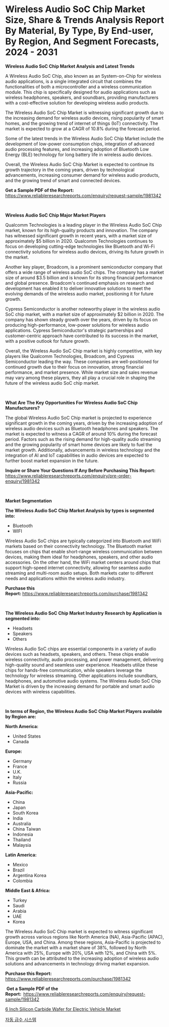 <p><h1>Wireless Audio SoC Chip Market Size, Share & Trends Analysis Report By Material, By Type, By End-user, By Region, And Segment Forecasts, 2024 - 2031</h1></p><p><strong>Wireless Audio SoC Chip Market Analysis and Latest Trends</strong></p>
<p><p>A Wireless Audio SoC Chip, also known as an System-on-Chip for wireless audio applications, is a single integrated circuit that combines the functionalities of both a microcontroller and a wireless communication module. This chip is specifically designed for audio applications such as wireless headphones, speakers, and soundbars, providing manufacturers with a cost-effective solution for developing wireless audio products.</p><p>The Wireless Audio SoC Chip Market is witnessing significant growth due to the increasing demand for wireless audio devices, rising popularity of smart homes, and the growing trend of internet of things (IoT) connectivity. The market is expected to grow at a CAGR of 10.8% during the forecast period.</p><p>Some of the latest trends in the Wireless Audio SoC Chip Market include the development of low-power consumption chips, integration of advanced audio processing features, and increasing adoption of Bluetooth Low Energy (BLE) technology for long battery life in wireless audio devices.</p><p>Overall, the Wireless Audio SoC Chip Market is expected to continue its growth trajectory in the coming years, driven by technological advancements, increasing consumer demand for wireless audio products, and the growing trend of smart and connected devices.</p></p>
<p><strong>Get a Sample PDF of the Report:&nbsp;</strong> <a href="https://www.reliableresearchreports.com/enquiry/request-sample/1981342">https://www.reliableresearchreports.com/enquiry/request-sample/1981342</a></p>
<p>&nbsp;</p>
<p><strong>Wireless Audio SoC Chip Major Market Players</strong></p>
<p><p>Qualcomm Technologies is a leading player in the Wireless Audio SoC Chip market, known for its high-quality products and innovation. The company has witnessed significant growth in recent years, with a market size of approximately $5 billion in 2020. Qualcomm Technologies continues to focus on developing cutting-edge technologies like Bluetooth and Wi-Fi connectivity solutions for wireless audio devices, driving its future growth in the market.</p><p>Another key player, Broadcom, is a prominent semiconductor company that offers a wide range of wireless audio SoC chips. The company has a market size of around $3.5 billion and is known for its strong financial performance and global presence. Broadcom's continued emphasis on research and development has enabled it to deliver innovative solutions to meet the evolving demands of the wireless audio market, positioning it for future growth.</p><p>Cypress Semiconductor is another noteworthy player in the wireless audio SoC chip market, with a market size of approximately $2 billion in 2020. The company has shown steady growth over the years, driven by its focus on producing high-performance, low-power solutions for wireless audio applications. Cypress Semiconductor's strategic partnerships and customer-centric approach have contributed to its success in the market, with a positive outlook for future growth.</p><p>Overall, the Wireless Audio SoC Chip market is highly competitive, with key players like Qualcomm Technologies, Broadcom, and Cypress Semiconductor leading the way. These companies are well-positioned for continued growth due to their focus on innovation, strong financial performance, and market presence. While market size and sales revenue may vary among these players, they all play a crucial role in shaping the future of the wireless audio SoC chip market.</p></p>
<p>&nbsp;</p>
<p><strong>What Are The Key Opportunities For Wireless Audio SoC Chip Manufacturers?</strong></p>
<p><p>The global Wireless Audio SoC Chip market is projected to experience significant growth in the coming years, driven by the increasing adoption of wireless audio devices such as Bluetooth headphones and speakers. The market is expected to witness a CAGR of around 10% during the forecast period. Factors such as the rising demand for high-quality audio streaming and the growing popularity of smart home devices are likely to fuel the market growth. Additionally, advancements in wireless technology and the integration of AI and IoT capabilities in audio devices are expected to further boost market expansion in the future.</p></p>
<p><strong>Inquire or Share Your Questions If Any Before Purchasing This Report:</strong> <a href="https://www.reliableresearchreports.com/enquiry/pre-order-enquiry/1981342">https://www.reliableresearchreports.com/enquiry/pre-order-enquiry/1981342</a></p>
<p>&nbsp;</p>
<p><strong>Market Segmentation</strong></p>
<p><strong>The Wireless Audio SoC Chip Market Analysis by types is segmented into:</strong></p>
<p><ul><li>Bluetooth</li><li>WIFI</li></ul></p>
<p><p>Wireless Audio SoC chips are typically categorized into Bluetooth and WiFi markets based on their connectivity technology. The Bluetooth market focuses on chips that enable short-range wireless communication between devices, making them ideal for headphones, speakers, and other audio accessories. On the other hand, the WiFi market centers around chips that support high-speed internet connectivity, allowing for seamless audio streaming and multi-room audio setups. Both markets cater to different needs and applications within the wireless audio industry.</p></p>
<p><strong>Purchase this Report:&nbsp;</strong><a href="https://www.reliableresearchreports.com/purchase/1981342">https://www.reliableresearchreports.com/purchase/1981342</a></p>
<p>&nbsp;</p>
<p><strong>The Wireless Audio SoC Chip Market Industry Research by Application is segmented into:</strong></p>
<p><ul><li>Headsets</li><li>Speakers</li><li>Others</li></ul></p>
<p><p>Wireless Audio SoC chips are essential components in a variety of audio devices such as headsets, speakers, and others. These chips enable wireless connectivity, audio processing, and power management, delivering high-quality sound and seamless user experience. Headsets utilize these chips for hands-free communication, while speakers leverage the technology for wireless streaming. Other applications include soundbars, headphones, and automotive audio systems. The Wireless Audio SoC Chip Market is driven by the increasing demand for portable and smart audio devices with wireless capabilities.</p></p>
<p>&nbsp;</p>
<p><strong>In terms of Region, the Wireless Audio SoC Chip Market Players available by Region are:</strong></p>
<p>
    <p> <strong> North America: </strong>
        <ul>
            <li>United States</li>
            <li>Canada</li>
        </ul>
        </p> 
    <p> <strong> Europe: </strong>
        <ul>
            <li>Germany</li>
            <li>France</li>
            <li>U.K.</li>
            <li>Italy</li>
            <li>Russia</li>
        </ul>
        </p> 
    <p> <strong> Asia-Pacific: </strong>
        <ul>
            <li>China</li>
            <li>Japan</li>
            <li>South Korea</li>
            <li>India</li>
            <li>Australia</li>
            <li>China Taiwan</li>
            <li>Indonesia</li>
            <li>Thailand</li>
            <li>Malaysia</li>
        </ul>
        </p> 
    <p> <strong> Latin America: </strong>
        <ul>
            <li>Mexico</li>
            <li>Brazil</li>
            <li>Argentina Korea</li>
            <li>Colombia</li>
        </ul>
        </p> 
    <p> <strong> Middle East & Africa: </strong>
        <ul>
            <li>Turkey</li>
            <li>Saudi</li>
            <li>Arabia</li>
            <li>UAE</li>
            <li>Korea</li>
        </ul>
    </p>
    </p>
<p><p>The Wireless Audio SoC Chip market is expected to witness significant growth across various regions like North America (NA), Asia-Pacific (APAC), Europe, USA, and China. Among these regions, Asia-Pacific is projected to dominate the market with a market share of 38%, followed by North America with 25%, Europe with 20%, USA with 12%, and China with 5%. This growth can be attributed to the increasing adoption of wireless audio solutions and advancements in technology driving market expansion.</p></p>
<p><strong>Purchase this Report: </strong><a href="https://www.reliableresearchreports.com/purchase/1981342">https://www.reliableresearchreports.com/purchase/1981342</a></p>
<p>&nbsp;<strong>Get a Sample PDF of the Report:&nbsp;&nbsp;</strong><a href="https://www.reliableresearchreports.com/enquiry/request-sample/1981342">https://www.reliableresearchreports.com/enquiry/request-sample/1981342</a></p>
<p><strong></strong></p>
<p><p><a href="https://github.com/BryceTownsendr/Market-Research-Report-List-4/blob/main/6-inch-silicon-carbide-wafer-for-electric-vehicle-market.md">6 Inch Silicon Carbide Wafer for Electric Vehicle Market</a></p><p><a href="https://github.com/xvz497517413/Market-Research-Report-List-1/blob/main/262391813327.md">자동 급수 시스템</a></p></p>